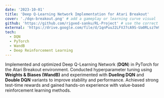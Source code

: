 ```yaml
---
date: '2023-10-01'
title: 'Deep Q-Learning Network Implementation for Atari Breakout'
cover: './dqn-breakout.png' # add a gameplay or learning curve visual
github: 'https://github.com/rigved-sanku/RL-Project' # use the correct repo if different
external: 'https://drive.google.com/file/d/1qnPuuJ2LFVJ7cA9S-Ua0RLsz7m9WTay1/view' # report or demo link
tech:
  - DQN
  - PyTorch
  - WandB
  - Deep Reinforcement Learning
---
```


Implemented and optimized Deep Q-Learning Network (**DQN**) in PyTorch for the Atari Breakout environment. Conducted hyperparameter tuning using **Weights & Biases (WandB)** and experimented with **Dueling DQN** and **Double DQN** variants to improve stability and performance. Achieved strong test-time rewards and gained hands-on experience with value-based reinforcement learning methods.
